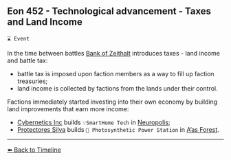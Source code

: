 ## Eon 452 - Technological advancement - Taxes and Land Income

`⌛ Event`

In the time between battles [Bank of Zeithalt](https://zeithalt.github.io/r/bank_of_zeithalt.html) introduces taxes - land income and battle tax:
- battle tax is imposed upon faction members as a way to fill up faction treasuries;
- land income is collected by factions from the lands under their control.

Factions immediately started investing into their own economy by building land improvements that earn more income:
- [Cybernetics Inc](https://zeithalt.github.io/r/cybernetics_inc.html) builds `💡SmartHome Tech` in [Neuropolis](https://zeithalt.github.io/r/neuropolis.html);
- [Protectores Silva](https://zeithalt.github.io/r/protectores_silva.html) builds `🌿 Photosynthetic Power Station` in [A’as Forest](https://zeithalt.github.io/r/aas_forest.html).


----------
[⬅️ Back to Timeline](https://zeithalt.github.io/t/#eon0452)